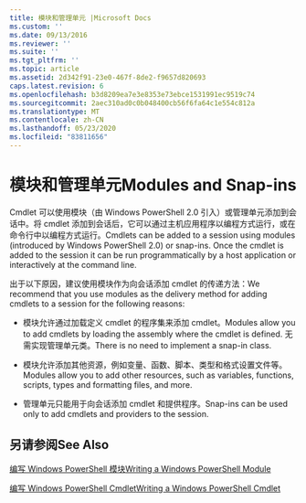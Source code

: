 ```yaml
---
title: 模块和管理单元 |Microsoft Docs
ms.custom: ''
ms.date: 09/13/2016
ms.reviewer: ''
ms.suite: ''
ms.tgt_pltfrm: ''
ms.topic: article
ms.assetid: 2d342f91-23e0-467f-8de2-f9657d820693
caps.latest.revision: 6
ms.openlocfilehash: b3d8209ea7e3e8353e73ebce1531991ec9519c74
ms.sourcegitcommit: 2aec310ad0c0b048400cb56f6fa64c1e554c812a
ms.translationtype: MT
ms.contentlocale: zh-CN
ms.lasthandoff: 05/23/2020
ms.locfileid: "83811656"
---
```

# <a name="modules-and-snap-ins"></a><span data-ttu-id="1b6ca-102">模块和管理单元</span><span class="sxs-lookup"><span data-stu-id="1b6ca-102">Modules and Snap-ins</span></span>

<span data-ttu-id="1b6ca-103">Cmdlet 可以使用模块（由 Windows PowerShell 2.0 引入）或管理单元添加到会话中。将 cmdlet 添加到会话后，它可以通过主机应用程序以编程方式运行，或在命令行中以编程方式运行。</span><span class="sxs-lookup"><span data-stu-id="1b6ca-103">Cmdlets can be added to a session using modules (introduced by Windows PowerShell 2.0) or snap-ins. Once the cmdlet is added to the session it can be run programmatically by a host application or interactively at the command line.</span></span>

<span data-ttu-id="1b6ca-104">出于以下原因，建议使用模块作为向会话添加 cmdlet 的传递方法：</span><span class="sxs-lookup"><span data-stu-id="1b6ca-104">We recommend that you use modules as the delivery method for adding cmdlets to a session for the following reasons:</span></span>

- <span data-ttu-id="1b6ca-105">模块允许通过加载定义 cmdlet 的程序集来添加 cmdlet。</span><span class="sxs-lookup"><span data-stu-id="1b6ca-105">Modules allow you to add cmdlets by loading the assembly where the cmdlet is defined.</span></span> <span data-ttu-id="1b6ca-106">无需实现管理单元类。</span><span class="sxs-lookup"><span data-stu-id="1b6ca-106">There is no need to implement a snap-in class.</span></span>

- <span data-ttu-id="1b6ca-107">模块允许添加其他资源，例如变量、函数、脚本、类型和格式设置文件等。</span><span class="sxs-lookup"><span data-stu-id="1b6ca-107">Modules allow you to add other resources, such as variables, functions, scripts, types and formatting files, and more.</span></span>

- <span data-ttu-id="1b6ca-108">管理单元只能用于向会话添加 cmdlet 和提供程序。</span><span class="sxs-lookup"><span data-stu-id="1b6ca-108">Snap-ins can be used only to add cmdlets and providers to the session.</span></span>

## <a name="see-also"></a><span data-ttu-id="1b6ca-109">另请参阅</span><span class="sxs-lookup"><span data-stu-id="1b6ca-109">See Also</span></span>

[<span data-ttu-id="1b6ca-110">编写 Windows PowerShell 模块</span><span class="sxs-lookup"><span data-stu-id="1b6ca-110">Writing a Windows PowerShell Module</span></span>](writing-a-windows-powershell-module.md)

[<span data-ttu-id="1b6ca-111">编写 Windows PowerShell Cmdlet</span><span class="sxs-lookup"><span data-stu-id="1b6ca-111">Writing a Windows PowerShell Cmdlet</span></span>](../cmdlet/cmdlet-overview.md)
